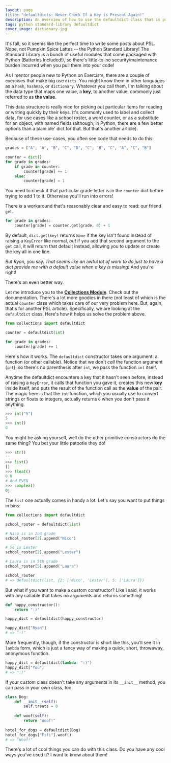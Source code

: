 ```yaml
---
layout: page
title: "defaultdicts: Never Check If a Key is Present Again!"
description: An overview of how to use the defaultdict class that is provided by the Python standard library.
tags: python standard-library defaultdict
cover_image: dictionary.jpg
---
```


It's fall, so it seems like the perfect time to write some posts about PSL.  Nope, not Pumpkin Spice Lattes -- the Python Standard Library!  The Standard Library is a bunch of useful modules that come packaged with Python (Batteries Included!), so there's little-to-no security/maintenance burden incurred when you pull them into your code!

As I mentor people new to Python on Exercism, there are a couple of exercises that make big use `dicts`.  You might know them in other languages as a `hash`, `hashmap`, or `dictionary`.  Whatever you call them, I'm talking about the data type that maps one value, a **key**, to another value, commonly just referred to as **the value**.

This data structure is really nice for picking out particular items for reading or writing quickly by their keys.  It's commonly used to label and collect data, for use cases like a school roster, a word counter, or as a substitute for an object, with named fields (although, in Python, there are a few better options than a plain ole' dict for that.  But that's another article).

Because of these use-cases, you often see code that needs to do this:

```python
grades = ["A", "A", "B", "C", "D", "C", "B", "C", "A", "C", "B"]

counter = dict()
for grade in grades:
    if grade in counter:
        counter[grade] += 1
    else:
        counter[grade] = 1
```

You need to check if that particular grade letter is in the `counter` dict before trying to add 1 to it.  Otherwise you'll run into errors!

There *is* a workaround that's reasonably clear and easy to read: our friend `get`.

```python
for grade in grades:
    counter[grade] = counter.get(grade, 0) + 1
```

By default, `dict.get(key)` returns `None` if the key isn't found instead of raising a `KeyError` like normal, *but* if you add that second argument to the `get` call, it will return that default instead, allowing you to update or create the key all in one line.

*But Ryan,* you say.  *That seems like an* awful *lot of work to do just to have a dict provide me with a default value when a key is missing!*  And you're right!

There's an even better way.

Let me introduce you to the [**Collections Module**](https://docs.python.org/3/library/collections.html).  Check out the documentation.  There's a lot more goodies in there (not least of which is the actual `Counter` class which takes care of our very problem here.  But, again, that's for another PSL article).  Specifically, we are looking at the `defaultdict` class.  Here's how it helps us solve the problem above.

```python
from collections import defaultdict

counter = defaultdict(int)

for grade in grades:
    counter[grade] += 1
```

Here's how it works.  The `defaultdict` constructor takes one argument: a function (or other callable).  Notice that we don't *call* the function argument (`int`), so there's no parenthesis after `int`, we pass the function `int` itself.

Anytime the defaultdict encounters a key that it hasn't seen before, instead of raising a `KeyError`, it calls that function you gave it, creates this new **key** inside itself, and puts the result of the function call as the **value** of the pair.  The magic here is that the `int` function, which you usually use to convert strings or floats to integers, actually returns `0` when you don't pass it anything.

```python
>>> int("5")
5
>>> int()
0
```

You might be asking yourself, well do the other primitive constructors do the same thing?  You bet your little patootie they do!

```python
>>> str()
''
>>> list()
[]
>>> float()
0.0
# And EVEN
>>> complex()
0j
```

The `list` one actually comes in handy a lot.  Let's say you want to put things in bins:

```python
from collections import defaultdict

school_roster = defaultdict(list)

# Nico is in 2nd grade
school_roster[2].append("Nico")

# So is Lester
school_roster[2].append("Lester")

# Laura is in 5th grade
school_roster[5].append("Laura")

school_roster
# => defaultdict(list, {2: ['Nico', 'Lester'], 5: ['Laura']})
```

But what if you want to make a custom constructor?  Like I said, it works with any callable that takes no arguments and returns something!

```python
def happy_constructor():
    return ":)"

happy_dict = defaultdict(happy_constructor)

happy_dict["Ryan"]
# => ":)"
```

More frequently, though, if the constructor is short like this, you'll see it in `lambda` form, which is just a fancy way of making a quick, short, throwaway, anonymous function.

```python
happy_dict = defaultdict(lambda: ":)")
happy_dict["You"]
# => ":)"
```

If your custom class doesn't take any arguments in its `__init__` method, you can pass in your own class, too.

```python
class Dog:
    def __init__(self):
        self.treats = 0
    
    def woof(self):
        return "Woof!"
    
hotel_for_dogs = defaultdict(Dog)
hotel_for_dogs["Fifi"].woof()
# => "Woof!"
```

There's a lot of cool things you can do with this class.  Do you have any cool ways you've used it?  I want to know about them!

